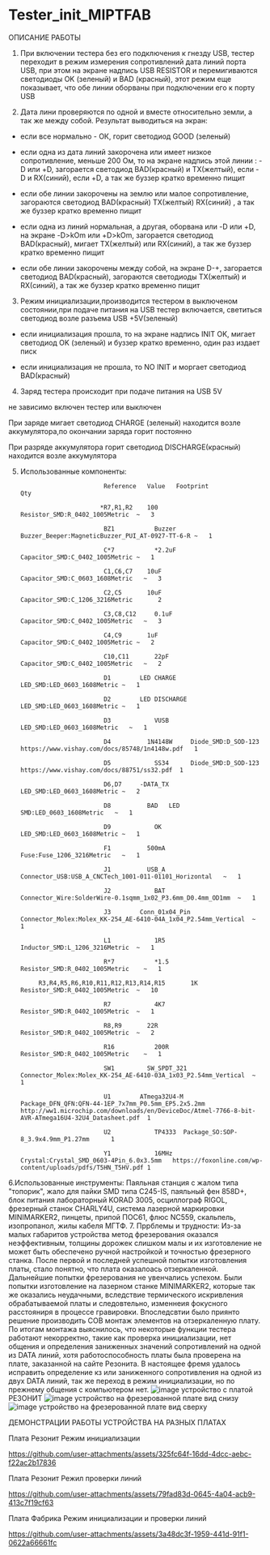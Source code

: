 # Tester_init_MIPTFAB
ОПИСАНИЕ РАБОТЫ

1. При включении тестера без его подключения к гнезду USB, тестер переходит в режим измерения сопротивлений дата линий порта USB, при этом на экране надпись USB RESISTOR и перемигиваются светодиоды OK (зеленый) и BAD (красный), этот режим еще показывает, что обе линии оборваны при подключении его к порту USB

2. Дата лини проверяются по одной и вместе относительно земли, а так же между собой. Результат выводиться на экран:

- если все нормально - ОК, горит светодиод GOOD (зеленый)

- если одна из дата линий закорочена или имеет низкое сопротивление, меньше 200 Ом, то на экране надпись этой линии : -D или +D, загорается светодиод BAD(красный) и TX(желтый), если -D и RX(синий), если +D, а так же буззер кратко временно пищит

- если обе линии закорочены на землю или малое сопротивление, загораются светодиод BAD(красный) TX(желтый) RX(синий) , а так же буззер кратко временно пищит

- если одна из линий нормальная, а другая, оборвана или -D или +D, на экране -D>kOm или +D>kOm, загорается светодиод BAD(красный), мигает TX(желтый) или RX(синий), а так же буззер кратко временно пищит

- если обе линии закорочены между собой, на экране D-+, загорается светодиод BAD(красный), загораются светодиоды TX(желтый) и RX(синий), а так же буззер кратко временно пищит

3. Режим инициализации,производится тестером в выключеном состоянии,при подаче питания на USB тестер включается, светиться светодиод возле разъема USB +5V(зеленый)

- если инициализация прошла, то на экране надпись INIT OK, мигает светодиод OK (зеленый) и буззер кратко временно, один раз издает писк

- если инициализация не прошла, то NO INIT и моргает светодиод BAD(красный)

4. Заряд тестера происходит при подаче питания на USB 5V

не зависимо включен тестер или выключен

При заряде мигает светодиод CHARGE (зеленый) находится возле аккумулятора,по окончании заряда горит постоянно

При разряде аккумулятора горит светодиод DISCHARGE(красный) находится возле аккумулятора

5. Использованные компоненты:

                              Reference	  Value	  Footprint	                      	Qty
   
                             *R7,R1,R2	  100	    Resistor_SMD:R_0402_1005Metric	~	3
   
                              BZ1        	Buzzer	Buzzer_Beeper:MagneticBuzzer_PUI_AT-0927-TT-6-R	~	1
   
                              C*7	        *2.2uF	Capacitor_SMD:C_0402_1005Metric	~	1
   
                              C1,C6,C7	  10uF	  Capacitor_SMD:C_0603_1608Metric	~	3
   
                              C2,C5	      10uF	  Capacitor_SMD:C_1206_3216Metric		2
   	
                              C3,C8,C12  	0.1uF	  Capacitor_SMD:C_0402_1005Metric	~	3
   
                              C4,C9	      1uF	    Capacitor_SMD:C_0402_1005Metric	~	2
   
                              C10,C11	    22pF	  Capacitor_SMD:C_0402_1005Metric	~	2
   
                              D1	    LED CHARGE	LED_SMD:LED_0603_1608Metric	~	1
   
                              D2	    LED DISCHARGE	LED_SMD:LED_0603_1608Metric	~	1
   
                              D3	        VUSB	  LED_SMD:LED_0603_1608Metric	~	1
   
                              D4	      1N4148W	  Diode_SMD:D_SOD-123	https://www.vishay.com/docs/85748/1n4148w.pdf	1
   
                              D5	        SS34	  Diode_SMD:D_SOD-123	https://www.vishay.com/docs/88751/ss32.pdf	1
   
                              D6,D7	    -DATA_TX	LED_SMD:LED_0603_1608Metric	~	2
   
                              D8	      BAD	LED   SMD:LED_0603_1608Metric	~	1
   
                              D9	        OK	    LED_SMD:LED_0603_1608Metric	~	1
   
                              F1	      500mA	    Fuse:Fuse_1206_3216Metric	~	1
   
                              J1	      USB_A	    Connector_USB:USB_A_CNCTech_1001-011-01101_Horizontal	~	1

                              J2	        BAT    	Connector_Wire:SolderWire-0.1sqmm_1x02_P3.6mm_D0.4mm_OD1mm	~	1
   	
                              J3	    Conn_01x04_Pin	Connector_Molex:Molex_KK-254_AE-6410-04A_1x04_P2.54mm_Vertical	~	1
   
                              L1	        1R5	    Inductor_SMD:L_1206_3216Metric	~	1
   
                              R*7	        *1.5	  Resistor_SMD:R_0402_1005Metric	~	1
   
            R3,R4,R5,R6,R10,R11,R12,R13,R14,R15	      1K	    Resistor_SMD:R_0402_1005Metric	~	10		

                              R7	        4K7	    Resistor_SMD:R_0402_1005Metric	~	1			
                              
                              R8,R9	      22R	    Resistor_SMD:R_0402_1005Metric	~	2			
                              
                              R16	        200R	  Resistor_SMD:R_0402_1005Metric	~	1			
                              
                              SW1	      SW_SPDT_321	Connector_Molex:Molex_KK-254_AE-6410-03A_1x03_P2.54mm_Vertical	~	1			
                              
                              U1	    ATmega32U4-M	Package_DFN_QFN:QFN-44-1EP_7x7mm_P0.5mm_EP5.2x5.2mm	http://ww1.microchip.com/downloads/en/DeviceDoc/Atmel-7766-8-bit-AVR-ATmega16U4-32U4_Datasheet.pdf	1		
                              
                              U2	        TP4333	Package_SO:SOP-8_3.9x4.9mm_P1.27mm		1			
                              
                              Y1	        16MHz	  Crystal:Crystal_SMD_0603-4Pin_6.0x3.5mm	https://foxonline.com/wp-content/uploads/pdfs/T5HN_T5HV.pdf	1
                              
6.Использованные инструменты: Паяльная станция с жалом типа "топорик", жало для пайки SMD типа C245-IS, паяльный фен 858D+, блок питания лабораторный KORAD 3005, осциллограф RIGOL, фрезерный станок CHARLY4U, система лазерной маркировки MINIMARKER2, пинцеты,
припой ПОС61, флюс NC559, скальпель, изопропанол, жилы кабеля МГТФ.
7. Пррблемы и трудности: Из-за малых габаритов устройства метод фрезерования оказался неэффективным, толщины дорожек слишком малы и их изготовление не может быть обеспечено ручной настройкой и точностью фрезерного станка. После первой и последней успешной попытки
изготовления платы, стало понятно, что плата оказалоась отзеркаленной. Дальнейшие попытки фрезерования не увенчались успехом. Были попытки изготовление на лазерном станке MINIMARKER2, которые так же оказались неудачными, вследствие термического искривления
обрабатываемой платы и следовтельно, изменнеия фокусного расстояниря в процессе гравировки. Впоследсвтии было приянто решение производить COB монтаж элементов на отзеркаленную плату. По итогам монтажа выяснилось, что некоторые функции тестера работают некорректно,
такие как проверка инициализации, нет общения и определения заниженных значений сопротивлений на одной из DATA линий, хотя работоспособность платы была проверена на плате, заказанной на сайте Резонита. В настоящее фремя удалось исправить определение кз или заниженного сопротивления на одной из двух DATA линий, так же переход в режим инициализации, но по прежнему общения с компьютером нет. 
![image](https://github.com/user-attachments/assets/7b6a7421-635c-4fe6-8f22-bf1b03f76f65)  устройство с платой РЕЗОНИТ
![image](https://github.com/user-attachments/assets/dfca402b-816e-4592-8c97-54fc24e45005)  устройство на фрезерованной плате вид снизу
![image](https://github.com/user-attachments/assets/da4c2c95-40f1-4dc7-a2b8-a9711809e370)  устройство на фрезерованной плате вид сверху

ДЕМОНСТРАЦИИ РАБОТЫ УСТРОЙСТВА НА РАЗНЫХ ПЛАТАХ 

Плата Резонит Режим инициализации

https://github.com/user-attachments/assets/325fc64f-16dd-4dcc-aebc-f22ac2b17836

Плата Резонит Режил проверки линий

https://github.com/user-attachments/assets/79fad83d-0645-4a04-acb9-413c7f19cf63

Плата Фабрика Режим инициализации и проверки линий

https://github.com/user-attachments/assets/3a48dc3f-1959-441d-91f1-0622a66661fc



